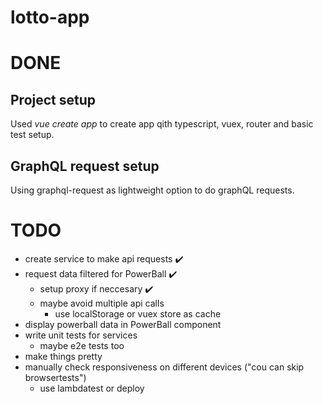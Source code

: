 # lotto-app

# DONE

## Project setup

Used *vue create app* to create app qith typescript, vuex, router and basic test setup.

## GraphQL request setup

Using graphql-request as lightweight option to do graphQL requests.


# TODO

- create service to make api requests ✔️
- request data filtered for PowerBall ✔️
  - setup proxy if neccesary ✔️
  - maybe avoid multiple api calls
    - use localStorage or vuex store as cache
- display powerball data in PowerBall component
- write unit tests for services
  - maybe e2e tests too
- make things pretty
- manually check responsiveness on different devices ("cou can skip browsertests")
  - use lambdatest or deploy
